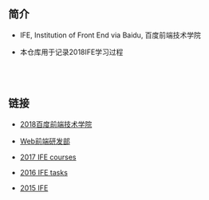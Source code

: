 ##	简介

*	IFE, Institution of Front End via Baidu, 百度前端技术学院

*	本仓库用于记录2018IFE学习过程

<br><br>

##	链接

*	[2018百度前端技术学院](http://ife.baidu.com/)

*	[Web前端研发部](http://fex.baidu.com/)

*	[2017 IFE courses](http://ife.baidu.com/2017/course/all)

*	[2016 IFE tasks](http://ife.baidu.com/2016/task/all)

*	[2015 IFE](https://github.com/baidu-ife/ife/)